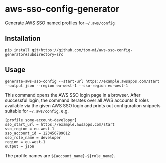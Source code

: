 # aws-sso-config-generator

Generate AWS SSO named profiles for `~/.aws/config`

## Installation

```
pip install git+https://github.com/tom-mi/aws-sso-config-generator#subdirectory=src
```

## Usage

```
generate-aws-sso-config --start-url https://example.awsapps.com/start --output json --region eu-west-1 --sso-region eu-west-1
```

This command opens the AWS SSO login page in a browser. After successful login, the command iterates over all AWS
accounts & roles available via the given AWS SSO login and prints out configuration snippets suitable for
`~/.aws/config`, e.g.
```
[profile some-account-developer]
sso_start_url = https://example.awsapps.com/start
sso_region = eu-west-1
sso_account_id = 123456789012
sso_role_name = developer
region = eu-west-1
output = json
```

The profile names are `${account_name}-${role_name}`.
